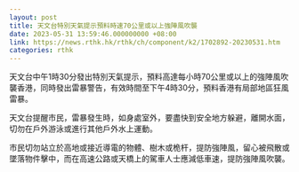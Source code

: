 ```yaml
---
layout: post
title: 天文台特別天氣提示預料時速70公里或以上強陣風吹襲
date: 2023-05-31 13:59:46.000000000 +08:00
link: https://news.rthk.hk/rthk/ch/component/k2/1702892-20230531.htm
categories: rthk
---
```


天文台中午1時30分發出特別天氣提示，預料高達每小時70公里或以上的強陣風吹襲香港，同時發出雷暴警告，有效時間至下午4時30分，預料香港有局部地區狂風雷暴。

天文台提醒市民，雷暴發生時，如身處室外，要盡快到安全地方躲避，離開水面，切勿在戶外游泳或進行其他戶外水上運動。

市民切勿站立於高地或接近導電的物體、樹木或桅杆，提防強陣風，留心被飛散或墜落物件擊中，而在高速公路或天橋上的駕車人士應減低車速，提防強陣風吹襲。
